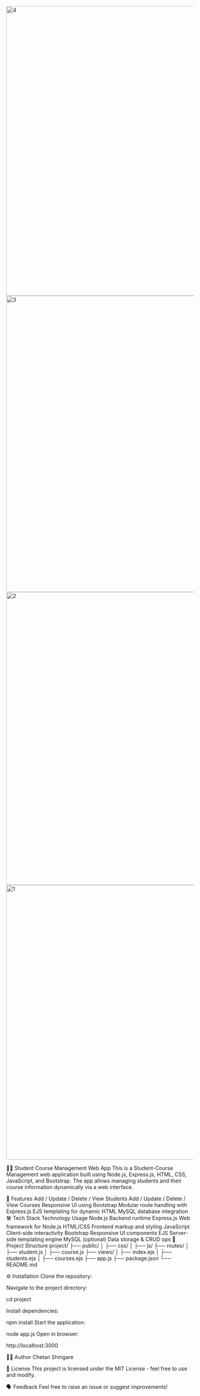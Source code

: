 <img width="1841" height="777" alt="4" src="https://github.com/user-attachments/assets/886d5d37-e543-447e-9f4b-0643d86b4828" />
<img width="1913" height="795" alt="3" src="https://github.com/user-attachments/assets/1c6ae932-f5c6-4bbc-a413-930dbe16d16f" />
<img width="1860" height="786" alt="2" src="https://github.com/user-attachments/assets/510344c0-1df6-4b52-ab0e-6011e6352675" />
<img width="1846" height="737" alt="1" src="https://github.com/user-attachments/assets/02876c15-98f8-49ee-9261-7647c0f30bec" />


🧑‍💻 Student Course Management Web App
This is a Student-Course Management web application built using Node.js, Express.js, HTML, CSS, JavaScript, and Bootstrap. The app allows managing students and their course information dynamically via a web interface.

🚀 Features
Add / Update / Delete / View Students
Add / Update / Delete / View Courses
Responsive UI using Bootstrap
Modular route handling with Express.js
EJS templating for dynamic HTML
MySQL database integration
🛠 Tech Stack
Technology	Usage
Node.js	Backend runtime
Express.js	Web framework for Node.js
HTML/CSS	Frontend markup and styling
JavaScript	Client-side interactivity
Bootstrap	Responsive UI components
EJS	Server-side templating engine
MySQL (optional)	Data storage & CRUD ops
📁 Project Structure
project/ ├── public/ │ ├── css/ │ ├── js/ ├── routes/ │ ├── student.js │ ├── course.js ├── views/ │ ├── index.ejs │ ├── students.ejs │ ├── courses.ejs ├── app.js ├── package.json └── README.md

⚙️ Installation
Clone the repository:

Navigate to the project directory:

cd project



Install dependencies:

npm install
Start the application:

node app.js
Open in browser:

http://localhost:3000

🧑‍🎓 Author
Chetan Shingare




📜 License
This project is licensed under the MIT License - feel free to use and modify.

🗣 Feedback
Feel free to raise an issue or suggest improvements!
